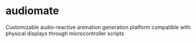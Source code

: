 # audiomate
Customizable audio-reactive animation generation platform compatible with physical displays through microcontroller scripts
